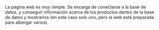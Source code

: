 La página web es muy simple. Se encarga de conectarse a la base de datos, y conseguir información acerca de los productos dentro de la base de datos y mostrarlos (en este caso solo uno, pero la web está preparada para albergar varios)
